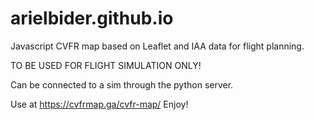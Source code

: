 # arielbider.github.io
Javascript CVFR map based on Leaflet and IAA data for flight planning.

TO BE USED FOR FLIGHT SIMULATION ONLY!

Can be connected to a sim through the python server.

Use at https://cvfrmap.ga/cvfr-map/
Enjoy!
